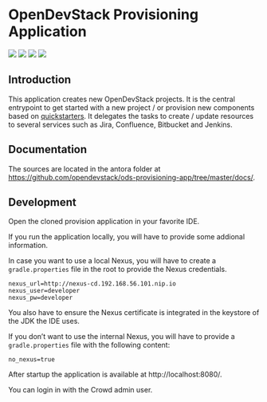 # OpenDevStack Provisioning Application

![](https://github.com/opendevstack/ods-provisioning-app/workflows/Provisioning%20App%20Build/badge.svg?branch=master)
![](https://327164e4f0dd.ngrok.io/images/provapptestsoutcome_master.svg)
![](https://327164e4f0dd.ngrok.io/images/provapptestsoutcome_3.x.svg)
![](https://327164e4f0dd.ngrok.io/images/provapptestsoutcome_feature_ods-devenv.svg)

## Introduction
This application creates new OpenDevStack projects. It is the central entrypoint to get started with a new project / or provision new components based on [quickstarters](https://github.com/opendevstack/ods-quickstarters).
It delegates the tasks to create / update resources to several services such as Jira, Confluence, Bitbucket and Jenkins.

## Documentation

The sources are located in the antora folder at https://github.com/opendevstack/ods-provisioning-app/tree/master/docs/.

## Development

Open the cloned provision application in your favorite IDE.

If you run the application locally, you will have to provide some addional information.

In case you want to use a local Nexus, you will have to create a `gradle.properties` file in the root to provide the Nexus credentials.
```
nexus_url=http://nexus-cd.192.168.56.101.nip.io
nexus_user=developer
nexus_pw=developer
```

You also have to ensure the Nexus certificate is integrated in the keystore of the JDK the IDE uses.

If you don’t want to use the internal Nexus, you will have to provide a `gradle.properties` file with the following content:
```
no_nexus=true
```

After startup the application is available at http://localhost:8080/.

You can login in with the Crowd admin user.
